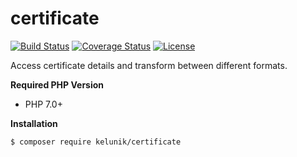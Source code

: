 # certificate

[![Build Status](https://img.shields.io/travis/kelunik/certificate/master.svg?style=flat-square)](https://travis-ci.org/kelunik/certificate)
[![Coverage Status](https://img.shields.io/coveralls/kelunik/certificate/master.svg?style=flat-square)](https://coveralls.io/github/kelunik/certificate?branch=master)
[![License](https://img.shields.io/badge/license-MIT-blue.svg?style=flat-square)](https://github.com/kelunik/certificate/blob/master/LICENSE)

Access certificate details and transform between different formats.

**Required PHP Version**

- PHP 7.0+

**Installation**

```bash
$ composer require kelunik/certificate
```
